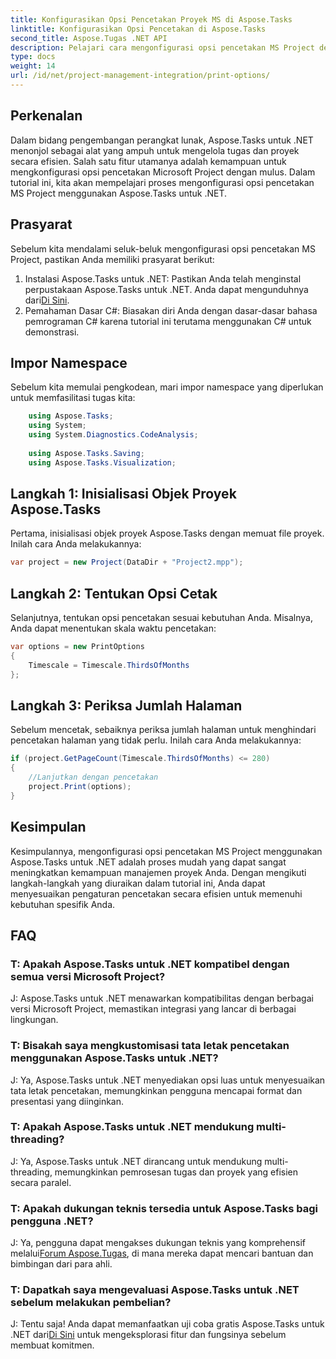 ```yaml
---
title: Konfigurasikan Opsi Pencetakan Proyek MS di Aspose.Tasks
linktitle: Konfigurasikan Opsi Pencetakan di Aspose.Tasks
second_title: Aspose.Tugas .NET API
description: Pelajari cara mengonfigurasi opsi pencetakan MS Project dengan lancar menggunakan Aspose.Tasks untuk .NET. Tingkatkan kemampuan manajemen proyek Anda.
type: docs
weight: 14
url: /id/net/project-management-integration/print-options/
---
```

## Perkenalan
Dalam bidang pengembangan perangkat lunak, Aspose.Tasks untuk .NET menonjol sebagai alat yang ampuh untuk mengelola tugas dan proyek secara efisien. Salah satu fitur utamanya adalah kemampuan untuk mengkonfigurasi opsi pencetakan Microsoft Project dengan mulus. Dalam tutorial ini, kita akan mempelajari proses mengonfigurasi opsi pencetakan MS Project menggunakan Aspose.Tasks untuk .NET.
## Prasyarat
Sebelum kita mendalami seluk-beluk mengonfigurasi opsi pencetakan MS Project, pastikan Anda memiliki prasyarat berikut:
1.  Instalasi Aspose.Tasks untuk .NET: Pastikan Anda telah menginstal perpustakaan Aspose.Tasks untuk .NET. Anda dapat mengunduhnya dari[Di Sini](https://releases.aspose.com/tasks/net/).
2. Pemahaman Dasar C#: Biasakan diri Anda dengan dasar-dasar bahasa pemrograman C# karena tutorial ini terutama menggunakan C# untuk demonstrasi.

## Impor Namespace
Sebelum kita memulai pengkodean, mari impor namespace yang diperlukan untuk memfasilitasi tugas kita:
```csharp
    using Aspose.Tasks;
    using System;
    using System.Diagnostics.CodeAnalysis;
    
    using Aspose.Tasks.Saving;
    using Aspose.Tasks.Visualization;
```

## Langkah 1: Inisialisasi Objek Proyek Aspose.Tasks
Pertama, inisialisasi objek proyek Aspose.Tasks dengan memuat file proyek. Inilah cara Anda melakukannya:
```csharp
var project = new Project(DataDir + "Project2.mpp");
```
## Langkah 2: Tentukan Opsi Cetak
Selanjutnya, tentukan opsi pencetakan sesuai kebutuhan Anda. Misalnya, Anda dapat menentukan skala waktu pencetakan:
```csharp
var options = new PrintOptions
{
    Timescale = Timescale.ThirdsOfMonths
};
```
## Langkah 3: Periksa Jumlah Halaman
Sebelum mencetak, sebaiknya periksa jumlah halaman untuk menghindari pencetakan halaman yang tidak perlu. Inilah cara Anda melakukannya:
```csharp
if (project.GetPageCount(Timescale.ThirdsOfMonths) <= 280)
{
    //Lanjutkan dengan pencetakan
    project.Print(options);
}
```

## Kesimpulan
Kesimpulannya, mengonfigurasi opsi pencetakan MS Project menggunakan Aspose.Tasks untuk .NET adalah proses mudah yang dapat sangat meningkatkan kemampuan manajemen proyek Anda. Dengan mengikuti langkah-langkah yang diuraikan dalam tutorial ini, Anda dapat menyesuaikan pengaturan pencetakan secara efisien untuk memenuhi kebutuhan spesifik Anda.
## FAQ
### T: Apakah Aspose.Tasks untuk .NET kompatibel dengan semua versi Microsoft Project?
J: Aspose.Tasks untuk .NET menawarkan kompatibilitas dengan berbagai versi Microsoft Project, memastikan integrasi yang lancar di berbagai lingkungan.
### T: Bisakah saya mengkustomisasi tata letak pencetakan menggunakan Aspose.Tasks untuk .NET?
J: Ya, Aspose.Tasks untuk .NET menyediakan opsi luas untuk menyesuaikan tata letak pencetakan, memungkinkan pengguna mencapai format dan presentasi yang diinginkan.
### T: Apakah Aspose.Tasks untuk .NET mendukung multi-threading?
J: Ya, Aspose.Tasks untuk .NET dirancang untuk mendukung multi-threading, memungkinkan pemrosesan tugas dan proyek yang efisien secara paralel.
### T: Apakah dukungan teknis tersedia untuk Aspose.Tasks bagi pengguna .NET?
 J: Ya, pengguna dapat mengakses dukungan teknis yang komprehensif melalui[Forum Aspose.Tugas](https://forum.aspose.com/c/tasks/15), di mana mereka dapat mencari bantuan dan bimbingan dari para ahli.
### T: Dapatkah saya mengevaluasi Aspose.Tasks untuk .NET sebelum melakukan pembelian?
 J: Tentu saja! Anda dapat memanfaatkan uji coba gratis Aspose.Tasks untuk .NET dari[Di Sini](https://releases.aspose.com/) untuk mengeksplorasi fitur dan fungsinya sebelum membuat komitmen.